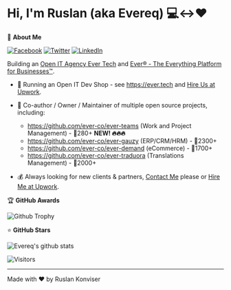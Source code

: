 # Hi, I'm Ruslan (aka Evereq) :computer:<->:heart:

🚀 <b>About Me</b>

[![Facebook](https://img.shields.io/badge/facebook-%231877F2.svg?&style=for-the-badge&logo=facebook&logoColor=white)](https://facebook.com/evereq) 
[![Twitter](https://img.shields.io/badge/twitter-%231DA1F2.svg?&style=for-the-badge&logo=twitter&logoColor=white)](https://twitter.com/evereq) 
[![LinkedIn](https://img.shields.io/badge/linkedin-%230077B5.svg?&style=for-the-badge&logo=linkedin&logoColor=white)](https://linkedin.com/in/evereq)

Building an [Open IT Agency Ever Tech](https://ever.tech) and [Ever® - The Everything Platform for Businesses™](https://github.com/ever-co).

- :muscle: Running an Open IT Dev Shop - see https://ever.tech and [Hire Us at Upwork](https://upwork.com/ag/ever).

- :gift_heart: Co-author / Owner / Maintainer of multiple open source projects, including:  

  - https://github.com/ever-co/ever-teams (Work and Project Management) - 🌟280+ **NEW! 🔥🔥🔥**  
  - https://github.com/ever-co/ever-gauzy (ERP/CRM/HRM) - 🌟2300+  
  - https://github.com/ever-co/ever-demand (eCommerce) - 🌟1700+  
  - https://github.com/ever-co/ever-traduora (Translations Management) - 🌟2000+  

- :moneybag: Always looking for new clients & partners, [Contact Me](mailto:ever@ever.tech) please or [Hire Me at Upwork](https://upwork.com/fl/ever).

🏆 <b>GitHub Awards</b>

![Github Trophy](https://github-profile-trophy.vercel.app/?username=evereq)

⭐ <b>GitHub Stars</b>

![Evereq's github stats](https://evereq-github-stats.vercel.app/api?username=evereq&show_icons=true&title_color=fff&icon_color=79ff97&text_color=9f9f9f&bg_color=151515)

![Visitors](https://visitor-badge.laobi.icu/badge?page_id=evereq)

---
Made with ❤️ by Ruslan Konviser
